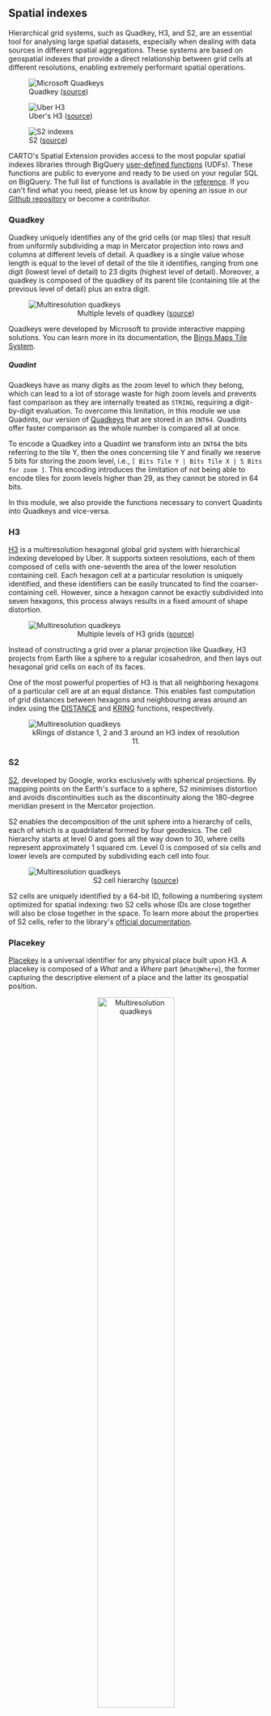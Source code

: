 ## Spatial indexes

Hierarchical grid systems, such as Quadkey, H3, and S2, are an essential tool for analysing large spatial datasets, especially when dealing with data sources in different spatial aggregations. These systems are based on geospatial indexes that provide a direct relationship between grid cells at different resolutions, enabling extremely performant spatial operations.

<div class="figures-table">
    <figure class="figure">
        <img src="/img/bq-spatial-extension/spatial-indexes/quadkeys-microsoft.jpg" alt="Microsoft Quadkeys">
        <figcaption class="figcaption">Quadkey (<a href="https://docs.microsoft.com/en-us/bingmaps/articles/bing-maps-tile-system">source</a>)</figcaption>
    </figure>
    <figure class="figure">
        <img src="/img/bq-spatial-extension/spatial-indexes/h3-uber-globe.png" alt="Uber H3">
        <figcaption class="figcaption">Uber's H3 (<a href="https://eng.uber.com/h3/">source</a>)</figcaption>
    </figure>
    <figure class="figure">
        <img src="/img/bq-spatial-extension/spatial-indexes/s2-florida.gif" alt="S2 indexes">
        <figcaption class="figcaption">S2 (<a href="https://s2geometry.io/devguide/examples/coverings">source</a>)</figcaption>
    </figure>
</div>

CARTO's Spatial Extension provides access to the most popular spatial indexes libraries through BigQuery [user-defined functions](https://cloud.google.com/bigquery/docs/reference/standard-sql/user-defined-functions) (UDFs). These functions are public to everyone and ready to be used on your regular SQL on BigQuery. The full list of functions is available in the [reference](../../sql-reference/quadkey). If you can't find what you need, please let us know by opening an issue in our [Github repository](https://github.com/CartoDB/carto-spatial-extension) or become a contributor. 


### Quadkey

Quadkey uniquely identifies any of the grid cells (or map tiles) that result from uniformly subdividing a map in Mercator projection into rows and columns at different levels of detail. A quadkey is a single value whose length is equal to the level of detail of the tile it identifies, ranging from one digit (lowest level of detail) to 23 digits (highest level of detail). Moreover, a quadkey is composed of the quadkey of its parent tile (containing tile at the previous level of detail) plus an extra digit. 

<div class="figures-table">
    <figure class="figure">
        <img src="/img/bq-spatial-extension/spatial-indexes/quadkeys-multilevel-microsoft.jpg" alt="Multiresolution quadkeys">
        <figcaption class="figcaption" style="text-align:center">Multiple levels of quadkey (<a href="https://docs.microsoft.com/en-us/bingmaps/articles/bing-maps-tile-system">source</a>)</figcaption>
    </figure>
</div>


Quadkeys were developed by Microsoft to provide interactive mapping solutions. You can learn more in its documentation, the [Bings Maps Tile System](https://docs.microsoft.com/en-us/bingmaps/articles/bing-maps-tile-system).

##### Quadint

Quadkeys have as many digits as the zoom level to which they belong, which can lead to a lot of storage waste for high zoom levels and prevents fast comparison as they are internally treated as `STRING`, requiring a digit-by-digit evaluation. To overcome this limitation, in this module we use Quadints, our version of [Quadkeys](https://wiki.openstreetmap.org/wiki/QuadTiles) that are stored in an `INT64`. Quadints offer faster comparison as the whole number is compared all at once.

To encode a Quadkey into a Quadint we transform into an `INT64` the bits referring to the tile Y, then the ones concerning tile Y and finally we reserve 5 bits for storing the zoom level, i.e., `[ Bits Tile Y | Bits Tile X | 5 Bits for zoom ]`. This encoding introduces the limitation of not being able to encode tiles for zoom levels higher than 29, as they cannot be stored in 64 bits. 

In this module, we also provide the functions necessary to convert Quadints into Quadkeys and vice-versa.


### H3

[H3](https://h3geo.org/) is a multiresolution hexagonal global grid system with hierarchical indexing developed by Uber. It supports sixteen resolutions, each of them composed of cells with one-seventh the area of the lower resolution containing cell. Each hexagon cell at a particular resolution is uniquely identified, and these identifiers can be easily truncated to find the coarser-containing cell. However, since a hexagon cannot be exactly subdivided into seven hexagons, this process always results in a fixed amount of shape distortion.  

<div class="figures-table">
    <figure class="figure">
        <img src="/img/bq-spatial-extension/spatial-indexes/h3-multilevel-uber.png" alt="Multiresolution quadkeys">
        <figcaption class="figcaption" style="text-align:center">Multiple levels of H3 grids (<a href="https://eng.uber.com/h3">source</a>)</figcaption>
    </figure>
</div>

Instead of constructing a grid over a planar projection like Quadkey, H3 projects from Earth like a sphere to a regular icosahedron, and then lays out hexagonal grid cells on each of its faces.

One of the most powerful properties of H3 is that all neighboring hexagons of a particular cell are at an equal distance. This enables fast computation of grid distances between hexagons and neighbouring areas around an index using the [DISTANCE](../../sql-reference/h3/#distance) and [KRING](../../sql-reference/h3/#kring) functions, respectively.

<div class="figures-table">
    <figure class="figure">
        <img src="/img/bq-spatial-extension/spatial-indexes/h3_kring_comparison.png" alt="Multiresolution quadkeys">
        <figcaption class="figcaption" style="text-align:center">kRings of distance 1, 2 and 3 around an H3 index of resolution 11.</figcaption>
    </figure>
</div>

### S2

[S2](https://s2geometry.io), developed by Google, works exclusively with spherical projections. By mapping points on the Earth's surface to a sphere, S2 minimises distortion and avoids discontinuities such as the discontinuity along the 180-degree meridian present in the Mercator projection.

S2 enables the decomposition of the unit sphere into a hierarchy of cells, each of which is a quadrilateral formed by four geodesics. The cell hierarchy starts at level 0 and goes all the way down to 30, where cells represent approximately 1 squared cm. Level 0 is composed of six cells and lower levels are computed by subdividing each cell into four. 

<div class="figures-table">
    <figure class="figure">
        <img src="/img/bq-spatial-extension/spatial-indexes/s2-multilevel-google.gif" alt="Multiresolution quadkeys">
        <figcaption class="figcaption" style="text-align:center">S2 cell hierarchy (<a href="https://s2geometry.io/devguide/s2cell_hierarchy">source</a>)</figcaption>
    </figure>
</div>

S2 cells are uniquely identified by a 64-bit ID, following a numbering system optimized for spatial indexing: two S2 cells whose IDs are close together will also be close together in the space. To learn more about the properties of S2 cells, refer to the library's [official documentation](https://s2geometry.io/devguide/s2cell_hierarchy).


### Placekey

[Placekey](https://www.placekey.io) is a universal identifier for any physical place built upon H3. A placekey is composed of a *What* and a *Where* part (`What@Where`), the former capturing the descriptive element of a place and the latter its geospatial position.  

<div class="figures-table" style="text-align:center">
    <figure>
        <img src="/img/bq-spatial-extension/spatial-indexes/placekey-components.png" alt="Multiresolution quadkeys" style="width:60%">
        <figcaption class="figcaption" style="text-align:center">Placekey components (<a href="https://www.placekey.io">source</a>)</figcaption>
    </figure>
</div>

The *What* part of a placekey is composed of two sets of three characters encoding the address and the POI, to account for the fact that multiple places can share the same address. For example, a Starbucks and a Subway in 555 Main Street will share the first three characters but differ on the other three, therefore having different *What* parts. 

Finally, the *Where* part encodes the H3 hexagonal cell where the place is located. To learn more about Placekey, visit the [project's website](https://www.placekey.io).
